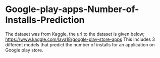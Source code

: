 # Google-play-apps-Number-of-Installs-Prediction
The dataset was from Kaggle, the url to the dataset is given below;
https://www.kaggle.com/lava18/google-play-store-apps
This includes 3 different models that predict the number of installs for an application on Google play store.
